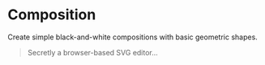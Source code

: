 Composition
===========

Create simple black-and-white compositions with basic geometric shapes.

> Secretly a browser-based SVG editor...
